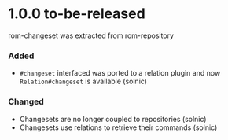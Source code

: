 # 1.0.0 to-be-released

rom-changeset was extracted from rom-repository

### Added

- `#changeset` interfaced was ported to a relation plugin and now `Relation#changeset` is available (solnic)

### Changed

- Changesets are no longer coupled to repositories (solnic)
- Changesets use relations to retrieve their commands (solnic)
